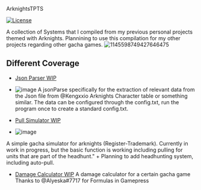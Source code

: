 ArknightsTPTS

[![License](https://img.shields.io/badge/license-MIT-blue.svg)](https://opensource.org/licenses/MIT)

A collection of Systems that I compiled from my previous personal projects themed with Arknights. Plannining to use this compilation for my other projects regarding other gacha games.
![1145598749427646475](https://github.com/KurtVelasco/ArknightPTS/assets/124945749/ab42262f-26a1-453b-9cdb-b06de373acb8)


## Different Coverage

- [Json Parser WIP](https://github.com/KurtVelasco/ArknightsJsonReader)
- ![image](https://github.com/KurtVelasco/ArknightPTS/assets/124945749/2215769c-cb7c-4115-91e7-c9afae6f7321)
  A jsonParse specifically for the extraction of relevant data from the Json file from @Kengxxio
  Arknights Character table or something similar. The data can be configured through the config.txt, run the program once to create a standard config.txt.
  
- [Pull Simulator WIP](https://github.com/KurtVelasco/gacha-simulator)
-   ![image](https://github.com/KurtVelasco/ArknightPTS/assets/124945749/84f7c1f8-9f56-4375-865a-0a0d6d1e8108)

  A simple gacha simulator for arknights (Register-Trademark). Currently in work in progress, but the basic function is working including pulling for units that are part of the headhunt." +
  Planning to add headhunting system, including auto-pull.
  
- [Damage Calculator WIP](https://github.com/KurtVelasco/RhodeCalculator)
  A damage calculator for a certain gacha game Thanks to @Alyeska#7717 for Formulas in Gamepress




